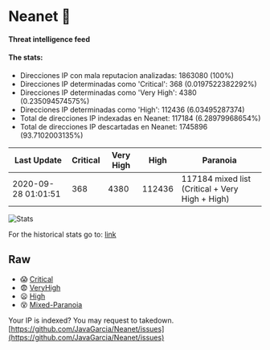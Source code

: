 # Neanet :hocho:
#### Threat intelligence feed
#### The stats:

- Direcciones IP con mala reputacion analizadas: 1863080 (100%)
- Direcciones IP determinadas como 'Critical':  368 (0.0197522382292%)
- Direcciones IP determinadas como 'Very High':  4380 (0.235094574575%)
- Direcciones IP determinadas como 'High':  112436 (6.03495287374)
- Total de direcciones IP indexadas en Neanet:  117184 (6.28979968654%)
- Total de direcciones IP descartadas en Neanet:  1745896 (93.7102003135%)

| Last Update | Critical | Very High | High | Paranoia |
| --- | --- | --- | --- | --- |
| 2020-09-28 01:01:51 | 368 | 4380 | 112436 | 117184 mixed list (Critical + Very High + High)|

![Stats](https://docs.google.com/spreadsheets/d/e/2PACX-1vSnaNMIXVabIpDJjufMlzH7poXnshF3mgd8Is1g9ytUEzVsP5my4Trn8f-xkoLLQ38xpL3HtmUexLo6/pubchart?oid=501124687&format=image)

For the historical stats go to: [link](/stats.csv)
## Raw
- :scream: [Critical](https://raw.githubusercontent.com/JavaGarcia/Neanet/master/blacklists/neanet_critical.txt)
- :fearful: [VeryHigh](https://raw.githubusercontent.com/JavaGarcia/Neanet/master/blacklists/neanet_veryHigh.txtt)
- :frowning: [High](https://raw.githubusercontent.com/JavaGarcia/Neanet/master/blacklists/neanet_high.txt)
- :dizzy_face: [Mixed-Paranoia](https://raw.githubusercontent.com/JavaGarcia/Neanet/master/blacklists/neanet_all.txt)


Your IP is indexed? You may request to takedown. [https://github.com/JavaGarcia/Neanet/issues](https://github.com/JavaGarcia/Neanet/issues)








































































































































































































































































































































































































































































































































































































































































































































































































































































































































































































































































































